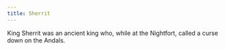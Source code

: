 ```yaml
---
title: Sherrit
---
```


King Sherrit was an ancient king who, while at the Nightfort, called a curse down on the Andals. 


